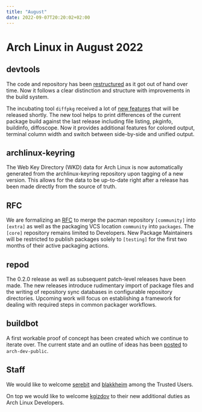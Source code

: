 ```yaml
---
title: "August"
date: 2022-09-07T20:20:02+02:00
---
```


# Arch Linux in August 2022

## devtools

The code and repository has been [restructured][0] as it got out of hand
over time. Now it follows a clear distinction and structure with
improvements in the build system.

The incubating tool `diffpkg` received a lot of [new features][1] that
will be released shortly. The new tool helps to print differences of the
current package build against the last release including file listing,
pkginfo, buildinfo, diffoscope. Now it provides additional features for
colored output, terminal column width and switch between side-by-side
and unified output.

## archlinux-keyring

The Web Key Directory (WKD) data for Arch Linux is now automatically
generated from the archlinux-keyring repository upon tagging of a new
version. This allows for the data to be up-to-date right after a release
has been made directly from the source of truth.

## RFC

We are formalizing an [RFC][2] to merge the pacman repository
`[community]` into `[extra]` as well as the packaging VCS location
`community` into `packages`. The `[core]` repository remains limited to
Developers. New Package Maintainers will be restricted to publish
packages solely to `[testing]` for the first two months of their active
packaging actions.

## repod

The 0.2.0 release as well as subsequent patch-level releases have been
made. The new releases introduce rudimentary import of package files and
the writing of repository sync databases in configurable repository
directories. Upcoming work will focus on establishing a framework for
dealing with required steps in common packager workflows.

## buildbot

A first workable proof of concept has been created which we continue to
iterate over. The current state and an outline of ideas has been [posted][3]
to `arch-dev-public`.

## Staff

We would like to welcome [serebit][4] and [blakkheim][5] among the Trusted
Users.

On top we would like to welcome [kgizdov][6] to their new additional duties
as Arch Linux Developers.

[0]: https://gitlab.archlinux.org/archlinux/devtools/-/merge_requests/100
[1]: https://gitlab.archlinux.org/archlinux/devtools/-/merge_requests/111
[2]: https://gitlab.archlinux.org/archlinux/rfcs/-/merge_requests/14
[3]: https://lists.archlinux.org/archives/list/arch-dev-public@lists.archlinux.org/thread/SM43ASYDCWX4TWGLVBQAKYLUTBY6AK2U/
[4]: https://lists.archlinux.org/pipermail/aur-general/2022-August/036929.html
[5]: https://lists.archlinux.org/pipermail/aur-general/2022-September/036964.html
[6]: https://lists.archlinux.org/archives/list/arch-dev-public@lists.archlinux.org/thread/LMW64TND44WAFTYZBJS2XIQNFEWWYMGC/
